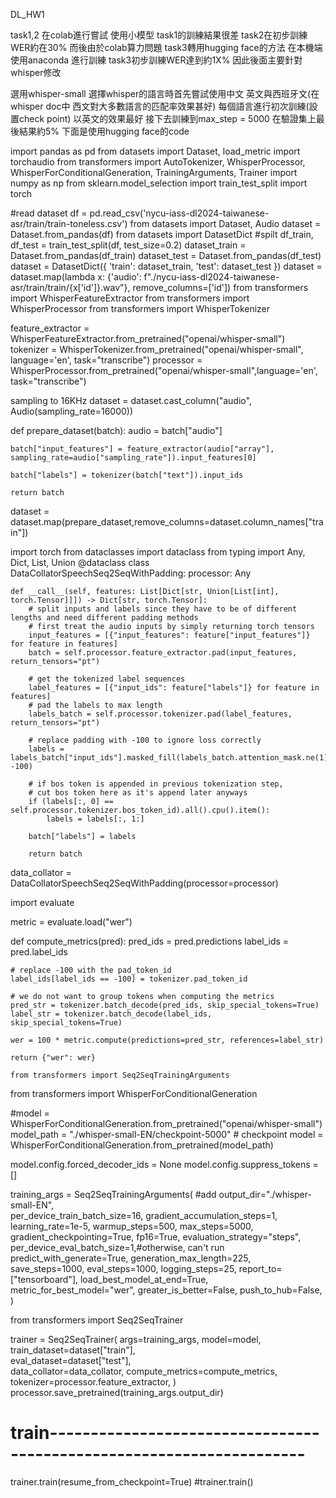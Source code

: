 DL_HW1

task1,2 在colab進行嘗試 使用小模型 
task1的訓練結果很差
task2在初步訓練WER約在30%
而後由於colab算力問題 task3轉用hugging face的方法 在本機端使用anaconda 進行訓練
task3初步訓練WER達到約1X% 因此後面主要針對whisper修改 

選用whisper-small
選擇whisper的語言時首先嘗試使用中文 英文與西班牙文(在whisper doc中 西文對大多數語言的匹配率效果甚好)
每個語言進行初次訓練(設置check point) 以英文的效果最好 接下去訓練到max_step = 5000
在驗證集上最後結果約5%
下面是使用hugging face的code


import pandas as pd
from datasets import Dataset, load_metric
import torchaudio
from transformers import AutoTokenizer, WhisperProcessor, WhisperForConditionalGeneration, TrainingArguments, Trainer
import numpy as np
from sklearn.model_selection import train_test_split
import torch

#read dataset
df = pd.read_csv('nycu-iass-dl2024-taiwanese-asr/train/train-toneless.csv')
from datasets import Dataset, Audio
dataset = Dataset.from_pandas(df)
from datasets import DatasetDict
#spilt
df_train, df_test = train_test_split(df, test_size=0.2)
dataset_train = Dataset.from_pandas(df_train)
dataset_test = Dataset.from_pandas(df_test)
dataset = DatasetDict({
    'train': dataset_train,
    'test': dataset_test
})
dataset = dataset.map(lambda x: {'audio': f"./nycu-iass-dl2024-taiwanese-asr/train/train/{x['id']}.wav"}, remove_columns=['id'])
from transformers import WhisperFeatureExtractor
from transformers import WhisperProcessor
from transformers import WhisperTokenizer

feature_extractor = WhisperFeatureExtractor.from_pretrained("openai/whisper-small")
tokenizer = WhisperTokenizer.from_pretrained("openai/whisper-small", language='en', task="transcribe")
processor = WhisperProcessor.from_pretrained("openai/whisper-small",language='en', task="transcribe")

sampling to 16KHz
dataset = dataset.cast_column("audio", Audio(sampling_rate=16000))

def prepare_dataset(batch):
    audio = batch["audio"]

    batch["input_features"] = feature_extractor(audio["array"], sampling_rate=audio["sampling_rate"]).input_features[0]
    
    batch["labels"] = tokenizer(batch["text"]).input_ids

    return batch

dataset = dataset.map(prepare_dataset,remove_columns=dataset.column_names["train"])

import torch
from dataclasses import dataclass
from typing import Any, Dict, List, Union
@dataclass
class DataCollatorSpeechSeq2SeqWithPadding:
    processor: Any

    def __call__(self, features: List[Dict[str, Union[List[int], torch.Tensor]]]) -> Dict[str, torch.Tensor]:
        # split inputs and labels since they have to be of different lengths and need different padding methods
        # first treat the audio inputs by simply returning torch tensors
        input_features = [{"input_features": feature["input_features"]} for feature in features]
        batch = self.processor.feature_extractor.pad(input_features, return_tensors="pt")

        # get the tokenized label sequences
        label_features = [{"input_ids": feature["labels"]} for feature in features]
        # pad the labels to max length
        labels_batch = self.processor.tokenizer.pad(label_features, return_tensors="pt")

        # replace padding with -100 to ignore loss correctly
        labels = labels_batch["input_ids"].masked_fill(labels_batch.attention_mask.ne(1), -100)

        # if bos token is appended in previous tokenization step,
        # cut bos token here as it's append later anyways
        if (labels[:, 0] == self.processor.tokenizer.bos_token_id).all().cpu().item():
            labels = labels[:, 1:]

        batch["labels"] = labels

        return batch
    
data_collator = DataCollatorSpeechSeq2SeqWithPadding(processor=processor)

import evaluate

metric = evaluate.load("wer")

def compute_metrics(pred):
    pred_ids = pred.predictions
    label_ids = pred.label_ids

    # replace -100 with the pad_token_id
    label_ids[label_ids == -100] = tokenizer.pad_token_id

    # we do not want to group tokens when computing the metrics
    pred_str = tokenizer.batch_decode(pred_ids, skip_special_tokens=True)
    label_str = tokenizer.batch_decode(label_ids, skip_special_tokens=True)

    wer = 100 * metric.compute(predictions=pred_str, references=label_str)

    return {"wer": wer}

    from transformers import Seq2SeqTrainingArguments
    
from transformers import WhisperForConditionalGeneration


#model = WhisperForConditionalGeneration.from_pretrained("openai/whisper-small")
model_path = "./whisper-small-EN/checkpoint-5000"  # checkpoint
model = WhisperForConditionalGeneration.from_pretrained(model_path)

model.config.forced_decoder_ids = None
model.config.suppress_tokens = []

training_args = Seq2SeqTrainingArguments(
    #add
    output_dir="./whisper-small-EN",  
    per_device_train_batch_size=16,
    gradient_accumulation_steps=1,  
    learning_rate=1e-5,
    warmup_steps=500,
    max_steps=5000,
    gradient_checkpointing=True,
    fp16=True,
    evaluation_strategy="steps",
    per_device_eval_batch_size=1,#otherwise, can't run
    predict_with_generate=True,
    generation_max_length=225,
    save_steps=1000,
    eval_steps=1000,
    logging_steps=25,
    report_to=["tensorboard"],
    load_best_model_at_end=True,
    metric_for_best_model="wer",
    greater_is_better=False,
    push_to_hub=False,
)

from transformers import Seq2SeqTrainer

trainer = Seq2SeqTrainer(
    args=training_args,
    model=model,
    train_dataset=dataset["train"],  
    eval_dataset=dataset["test"],  
    data_collator=data_collator,
    compute_metrics=compute_metrics,
    tokenizer=processor.feature_extractor,
)
processor.save_pretrained(training_args.output_dir)
# train---------------------------------------------------------------------
trainer.train(resume_from_checkpoint=True)
#trainer.train()
